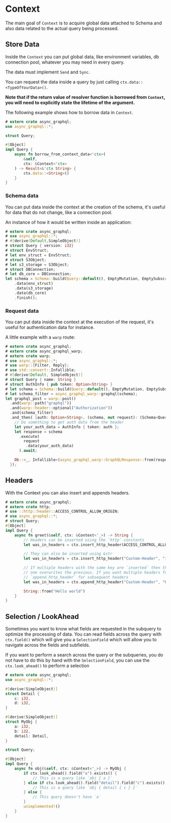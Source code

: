 # Context

The main goal of `Context` is to acquire global data attached to Schema and also data related to the actual query being processed.

## Store Data

Inside the `Context` you can put global data, like environment variables, db connection pool, whatever you may need in every query.

The data must implement `Send` and `Sync`.

You can request the data inside a query by just calling `ctx.data::<TypeOfYourData>()`.

**Note that if the return value of resolver function is borrowed from `Context`, you will need to explicitly state the lifetime of the argument.**

The following example shows how to borrow data in `Context`.

```rust
# extern crate async_graphql;
use async_graphql::*;

struct Query;

#[Object]
impl Query {
    async fn borrow_from_context_data<'ctx>(
        &self,
        ctx: &Context<'ctx>
    ) -> Result<&'ctx String> {
        ctx.data::<String>()
    }
}
```

### Schema data

You can put data inside the context at the creation of the schema, it's useful for data that do not change, like a connection pool.

An instance of how it would be written inside an application:

```rust
# extern crate async_graphql;
# use async_graphql::*;
# #[derive(Default,SimpleObject)]
# struct Query { version: i32}
# struct EnvStruct;
# let env_struct = EnvStruct;
# struct S3Object;
# let s3_storage = S3Object;
# struct DBConnection;
# let db_core = DBConnection;
let schema = Schema::build(Query::default(), EmptyMutation, EmptySubscription)
    .data(env_struct)
    .data(s3_storage)
    .data(db_core)
    .finish();
```

### Request data

You can put data inside the context at the execution of the request, it's useful for authentication data for instance.

A little example with a `warp` route:

```rust
# extern crate async_graphql;
# extern crate async_graphql_warp;
# extern crate warp;
# use async_graphql::*;
# use warp::{Filter, Reply};
# use std::convert::Infallible;
# #[derive(Default, SimpleObject)]
# struct Query { name: String }
# struct AuthInfo { pub token: Option<String> }
# let schema = Schema::build(Query::default(), EmptyMutation, EmptySubscription).finish();
# let schema_filter = async_graphql_warp::graphql(schema);
let graphql_post = warp::post()
  .and(warp::path("graphql"))
  .and(warp::header::optional("Authorization"))
  .and(schema_filter)
  .and_then( |auth: Option<String>, (schema, mut request): (Schema<Query, EmptyMutation, EmptySubscription>, async_graphql::Request)| async move {
    // Do something to get auth data from the header
    let your_auth_data = AuthInfo { token: auth };
    let response = schema
      .execute(
        request
         .data(your_auth_data)
      ).await;

    Ok::<_, Infallible>(async_graphql_warp::GraphQLResponse::from(response))
  });
```

## Headers

With the Context you can also insert and appends headers.

```rust
# extern crate async_graphql;
# extern crate http;
# use ::http::header::ACCESS_CONTROL_ALLOW_ORIGIN;
# use async_graphql::*;
# struct Query;
#[Object]
impl Query {
    async fn greet(&self, ctx: &Context<'_>) -> String {
        // Headers can be inserted using the `http` constants
        let was_in_headers = ctx.insert_http_header(ACCESS_CONTROL_ALLOW_ORIGIN, "*");

        // They can also be inserted using &str
        let was_in_headers = ctx.insert_http_header("Custom-Header", "1234");

        // If multiple headers with the same key are `inserted` then the most recent
        // one overwrites the previous. If you want multiple headers for the same key, use
        // `append_http_header` for subsequent headers
        let was_in_headers = ctx.append_http_header("Custom-Header", "Hello World");

        String::from("Hello world")
    }
}
```

## Selection / LookAhead

Sometimes you want to know what fields are requested in the subquery to optimize the processing of data. You can read fields across the query with `ctx.field()` which will give you a `SelectionField` which will allow you to navigate across the fields and subfields.

If you want to perform a search across the query or the subqueries, you do not have to do this by hand with the `SelectionField`, you can use the `ctx.look_ahead()` to perform a selection

```rust
# extern crate async_graphql;
use async_graphql::*;

#[derive(SimpleObject)]
struct Detail {
    c: i32,
    d: i32,
}

#[derive(SimpleObject)]
struct MyObj {
    a: i32,
    b: i32,
    detail: Detail,
}

struct Query;

#[Object]
impl Query {
    async fn obj(&self, ctx: &Context<'_>) -> MyObj {
        if ctx.look_ahead().field("a").exists() {
            // This is a query like `obj { a }`
        } else if ctx.look_ahead().field("detail").field("c").exists() {
            // This is a query like `obj { detail { c } }`
        } else {
            // This query doesn't have `a`
        }
        unimplemented!()
    }
}
```
